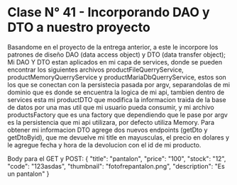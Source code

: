 # Clase N° 41 - Incorporando DAO y DTO a nuestro proyecto
Basandome en el proyecto de la entrega anterior, a este le incorpore los patrones de diseño DAO (data access object) y DTO (data transfer object); Mi DAO Y DTO estan aplicados en mi capa de services, donde se pueden encontrar los siguientes archivos productFileQuerryService,  productMemoryQuerryService y productMariaDbQuerryService, estos son los que se conectan con la persistecia pasada por argv, separandolas de mi dominio que es donde se encuentra la logica de mi api, tambien dentro de services esta mi productDTO que modifica la informacion traida de la base de datos por una mas util que mi usuario pueda consumir, y mi archivo productsFactory que es una factory que dependiendo que le pase por argv es la persistencia que mi api utilizara, por defecto utiliza Memory. Para obtener mi informacion DTO agrege dos nuevos endpoints (getDto y getDtoByid), que me devuelve mi title en mayusculas, el precio en dolares y le agregue fecha y hora de la devolucion con el id de mi producto.

Body para el GET y POST: 
{
    "title": "pantalon",
    "price": "100",
    "stock": "12",
    "code": "123asdas",
    "thumbnail": "fotofrepantalon.png",
    "description": "Es un pantalon"
}
